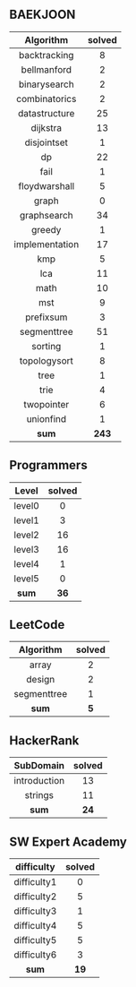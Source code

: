 ## BAEKJOON
|    Algorithm    | solved |
| :-------------: | :----: |
|backtracking|8|
|bellmanford|2|
|binarysearch|2|
|combinatorics|2|
|datastructure|25|
|dijkstra|13|
|disjointset|1|
|dp|22|
|fail|1|
|floydwarshall|5|
|graph|0|
|graphsearch|34|
|greedy|1|
|implementation|17|
|kmp|5|
|lca|11|
|math|10|
|mst|9|
|prefixsum|3|
|segmenttree|51|
|sorting|1|
|topologysort|8|
|tree|1|
|trie|4|
|twopointer|6|
|unionfind|1|
| **sum** | **243**|

## Programmers
|    Level    | solved |
| :-------------: | :----: |
|level0|0|
|level1|3|
|level2|16|
|level3|16|
|level4|1|
|level5|0|
| **sum** | **36**|

## LeetCode
|    Algorithm    | solved |
| :-------------: | :----: |
|array|2|
|design|2|
|segmenttree|1|
| **sum** | **5**|

## HackerRank
|    SubDomain    | solved |
| :-------------: | :----: |
|introduction|13|
|strings|11|
| **sum** | **24**|

## SW Expert Academy
|    difficulty    | solved |
| :-------------: | :----: |
|difficulty1|0|
|difficulty2|5|
|difficulty3|1|
|difficulty4|5|
|difficulty5|5|
|difficulty6|3|
| **sum** | **19**|

